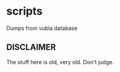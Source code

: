 # scripts

Dumps from vubla database



## DISCLAIMER 

The stuff here is old, very old. Don't judge. 
